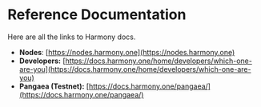 # Reference Documentation

Here are all the links to Harmony docs.

* **Nodes**: [https://nodes.harmony.one](https://nodes.harmony.one)
* **Developers:** [https://docs.harmony.one/home/developers/which-one-are-you](https://docs.harmony.one/home/developers/which-one-are-you)
* **Pangaea \(Testnet\):** [https://docs.harmony.one/pangaea/](https://docs.harmony.one/pangaea/)

